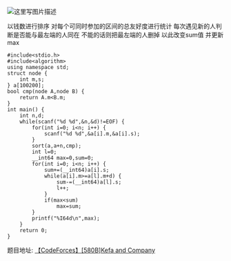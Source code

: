 ![这里写图片描述](http://img.blog.csdn.net/20160721160914034)

以钱数进行排序
对每个可同时参加的区间的总友好度进行统计
每次遇见新的人判断是否能与最左端的人同在
不能的话则把最左端的人删掉
以此改变sum值
并更新max

```
#include<stdio.h>
#include<algorithm>
using namespace std;
struct node {
	int m,s;
} a[100200];
bool cmp(node A,node B) {
	return A.m<B.m;
}
int main() {
	int n,d;
	while(scanf("%d %d",&n,&d)!=EOF) {
		for(int i=0; i<n; i++) {
			scanf("%d %d",&a[i].m,&a[i].s);
		}
		sort(a,a+n,cmp);
		int l=0;
		__int64 max=0,sum=0;
		for(int i=0; i<n; i++) {
			sum+=(__int64)a[i].s;
			while(a[i].m>=a[l].m+d) {
				sum-=(__int64)a[l].s;
				l++;
			}
			if(max<sum)
				max=sum;
		}
		printf("%I64d\n",max);
	}
	return 0;
}
```

题目地址: [【CodeForces】[580B]Kefa and Company](http://codeforces.com/problemset/problem/580/B)